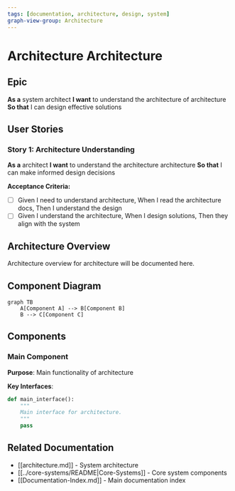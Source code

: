 ```yaml
---
tags: [documentation, architecture, design, system]
graph-view-group: Architecture
---
```


# Architecture Architecture

## Epic
**As a** system architect
**I want** to understand the architecture of architecture
**So that** I can design effective solutions

## User Stories

### Story 1: Architecture Understanding
**As a** architect
**I want** to understand the architecture architecture
**So that** I can make informed design decisions

**Acceptance Criteria:**
- [ ] Given I need to understand architecture, When I read the architecture docs, Then I understand the design
- [ ] Given I understand the architecture, When I design solutions, Then they align with the system

## Architecture Overview

Architecture overview for architecture will be documented here.

## Component Diagram
```mermaid
graph TB
    A[Component A] --> B[Component B]
    B --> C[Component C]
```

## Components

### Main Component
**Purpose**: Main functionality of architecture

**Key Interfaces**:
```python
def main_interface():
    """
    Main interface for architecture.
    """
    pass
```

## Related Documentation
- [[architecture.md]] - System architecture
- [[../core-systems/README|Core-Systems]] - Core system components
- [[Documentation-Index.md]] - Main documentation index
